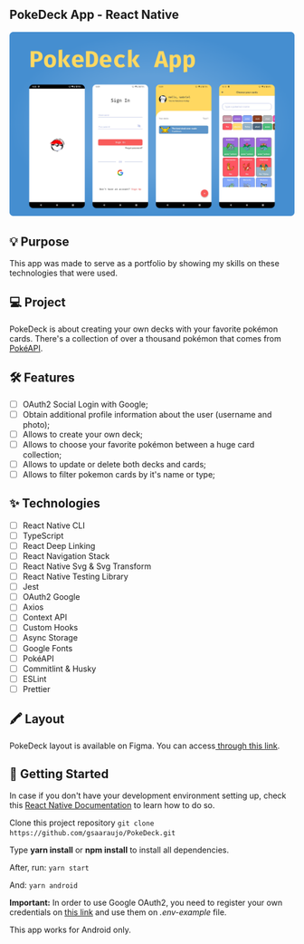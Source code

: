 ## PokeDeck App - React Native

![cover](.github/PokeDeck.png?style=flat)

## 💡 Purpose

This app was made to serve as a portfolio by showing my skills on these technologies that were used.

## 💻 Project

PokeDeck is about creating your own decks with your favorite pokémon cards. There's a collection of over a thousand pokémon that comes from <a href="https://pokeapi.co/" target="_blank">PokéAPI</a>.

## 🛠️ Features

- [ ] OAuth2 Social Login with Google;
- [ ] Obtain additional profile information about the user (username and photo);
- [ ] Allows to create your own deck;
- [ ] Allows to choose your favorite pokémon between a huge card collection;
- [ ] Allows to update or delete both decks and cards;
- [ ] Allows to filter pokemon cards by it's name or type;

## ✨ Technologies

- [ ] React Native CLI
- [ ] TypeScript
- [ ] React Deep Linking
- [ ] React Navigation Stack
- [ ] React Native Svg & Svg Transform
- [ ] React Native Testing Library
- [ ] Jest
- [ ] OAuth2 Google
- [ ] Axios
- [ ] Context API
- [ ] Custom Hooks
- [ ] Async Storage
- [ ] Google Fonts
- [ ] PokéAPI
- [ ] Commitlint & Husky
- [ ] ESLint
- [ ] Prettier

## 🖍️ Layout

PokeDeck layout is available on Figma. You can access<a href="https://www.figma.com/file/rqnLaSXESTIiYBta5Wdf6f/PokeDeck?node-id=0%3A1" target="_blank"> through this link</a>.

## 🚩 Getting Started

In case if you don't have your development environment setting up, check this <a href="https://reactnative.dev/docs/environment-setup" target="_blank"> React Native Documentation</a> to learn how to do so.

Clone this project repository
`git clone https://github.com/gsaaraujo/PokeDeck.git`

Type **yarn install** or **npm install** to install all dependencies.

After, run:
`yarn start`

And:
`yarn android`

**Important:** In order to use Google OAuth2, you need to register your own credentials on <a href="https://console.cloud.google.com/apis/credentials?folder=&organizationId=&project=seismic-fx-321400" target="_blank">this link</a> and use them on _.env-example_ file.

This app works for Android only.

